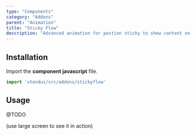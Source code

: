 ```yaml
---
type: "Components"
category: "Addons"
parent: "Animation"
title: "Sticky Flow"
description: "Advanced animation for postion sticky to show content on scroll for better usability."
---
```


## Installation

Import the **component javascript** file.

```jsx
import 'xtendui/src/addons/stickyflow'
```

## Usage

@TODO

(use large screen to see it in action)

<demo>
  <div class="gatsby_demo_item toggle" data-iframe="iframe/components/addons/animation/stickyflow">
  </div>
</demo>

